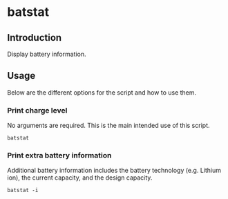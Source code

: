 # batstat

## Introduction

Display battery information.

## Usage

Below are the different options for the script and how to use them.

### Print charge level

No arguments are required. This is the main intended use of this script.
```
batstat
```

### Print extra battery information

Additional battery information includes the battery technology (e.g. Lithium
ion), the current capacity, and the design capacity.

```
batstat -i
```
